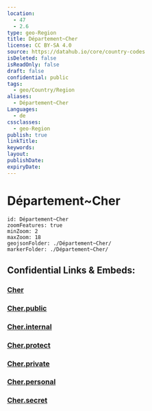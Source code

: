 ```yaml
---
location:
  - 47
  - 2.6
type: geo-Region
title: Département~Cher
license: CC BY-SA 4.0
source: https://datahub.io/core/country-codes
isDeleted: false
isReadOnly: false
draft: false
confidential: public
tags:
  - geo/Country/Region
aliases:
  - Département~Cher
Languages:
  - de
cssclasses:
  - geo-Region
publish: true
linkTitle:
keywords:
layout:
publishDate:
expiryDate:
---
```


# Département~Cher

```leaflet
id: Département~Cher
zoomFeatures: true 
minZoom: 2 
maxZoom: 18
geojsonFolder: ./Département~Cher/
markerFolder: ./Département~Cher/
```


## Confidential Links & Embeds: 

### [Cher](/_Standards/Earth/Continent/Europe/Europe~West/France/regions~France/Val_de_Loire/departments~Val_de_Loire/Cher.md) 

### [Cher.public](/_public/Earth/Continent/Europe/Europe~West/France/regions~France/Val_de_Loire/departments~Val_de_Loire/Cher.public.md) 

### [Cher.internal](/_internal/Earth/Continent/Europe/Europe~West/France/regions~France/Val_de_Loire/departments~Val_de_Loire/Cher.internal.md) 

### [Cher.protect](/_protect/Earth/Continent/Europe/Europe~West/France/regions~France/Val_de_Loire/departments~Val_de_Loire/Cher.protect.md) 

### [Cher.private](/_private/Earth/Continent/Europe/Europe~West/France/regions~France/Val_de_Loire/departments~Val_de_Loire/Cher.private.md) 

### [Cher.personal](/_personal/Earth/Continent/Europe/Europe~West/France/regions~France/Val_de_Loire/departments~Val_de_Loire/Cher.personal.md) 

### [Cher.secret](/_secret/Earth/Continent/Europe/Europe~West/France/regions~France/Val_de_Loire/departments~Val_de_Loire/Cher.secret.md)

